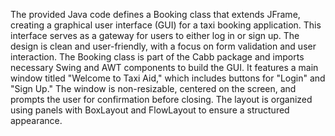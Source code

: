 The provided Java code defines a Booking class that extends JFrame, creating a graphical user interface (GUI) for a taxi booking application. This interface serves as a gateway for users to either log in or sign up. The design is clean and user-friendly, with a focus on form validation and user interaction.
The Booking class is part of the Cabb package and imports necessary Swing and AWT components to build the GUI. It features a main window titled "Welcome to Taxi Aid," which includes buttons for "Login" and "Sign Up." The window is non-resizable, centered on the screen, and prompts the user for confirmation before closing. The layout is organized using panels with BoxLayout and FlowLayout to ensure a structured appearance.
